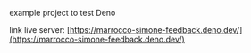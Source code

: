example project to test Deno

link live server: [https://marrocco-simone-feedback.deno.dev/](https://marrocco-simone-feedback.deno.dev/)